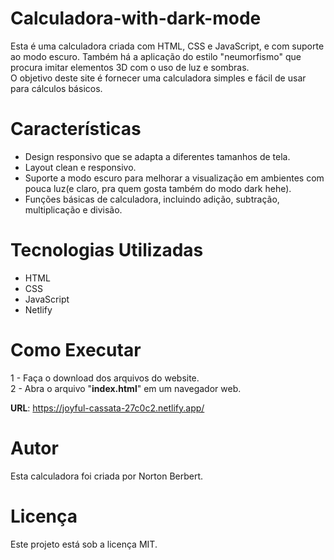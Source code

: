 # Calculadora-with-dark-mode

Esta é uma calculadora criada com HTML, CSS e JavaScript, e com suporte ao modo escuro. Também há a aplicação do estilo "neumorfismo" que procura imitar elementos 3D com o uso de luz e sombras. <br>
O objetivo deste site é fornecer uma calculadora simples e fácil de usar para cálculos básicos.

# Características
<ul>
<li>Design responsivo que se adapta a diferentes tamanhos de tela.</li>
<li>Layout clean e responsivo.</li>
<li>Suporte a modo escuro para melhorar a visualização em ambientes com pouca luz(e claro, pra quem gosta também do modo dark hehe).</li>
<li>Funções básicas de calculadora, incluindo adição, subtração, multiplicação e divisão.</li>
</ul>

# Tecnologias Utilizadas
<ul>
<li>HTML</li>
<li>CSS</li>
<li>JavaScript</li>
 <li>Netlify</li>
</ul>

# Como Executar
1 - Faça o download dos arquivos do website.
<br>
2 - Abra o arquivo "**index.html**" em um navegador web.

**URL**: https://joyful-cassata-27c0c2.netlify.app/

# Autor
Esta calculadora foi criada por Norton Berbert.

# Licença
Este projeto está sob a licença MIT.
